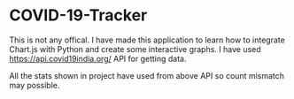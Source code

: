 # COVID-19-Tracker

This is not any offical. I have made this application to learn how to integrate Chart.js with Python and create some interactive graphs.
I have used https://api.covid19india.org/ API for getting data. 

All the stats shown in project have used from above API so count mismatch may possible.  
